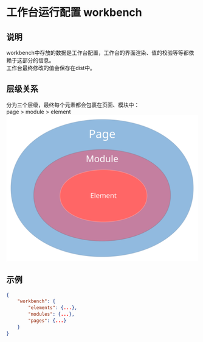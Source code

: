 # 工作台运行配置 workbench

## 说明

workbench中存放的数据是工作台配置，工作台的界面渲染、值的校验等等都依赖于这部分的信息。<br>
工作台最终修改的值会保存在dist中。

## 层级关系

分为三个层级，最终每个元素都会包裹在页面、模块中：<br>
page > module > element<br>
![](../../images/relationship.svg)

## 示例

```json
{
    "workbench": {
        "elements": {...},
        "modules": {...},
        "pages": {...}
    }
}
```
